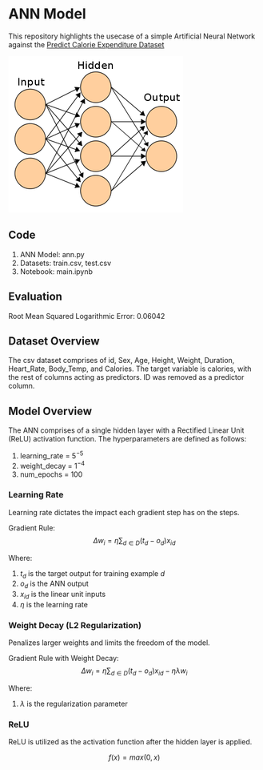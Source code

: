 # ANN Model
This repository highlights the usecase of a simple Artificial Neural Network against the [Predict Calorie Expenditure Dataset](https://www.kaggle.com/competitions/playground-series-s5e5/overview)

![ANN](ann.png)

## Code
1) ANN Model: ann.py
2) Datasets: train.csv, test.csv
3) Notebook: main.ipynb

## Evaluation

Root Mean Squared Logarithmic Error: 0.06042

## Dataset Overview

The csv dataset comprises of id, Sex, Age, Height, Weight, Duration, Heart_Rate, Body_Temp, and Calories. The target variable is calories, with the rest of columns acting as predictors. ID was removed as a predictor column.

## Model Overview

The ANN comprises of a single hidden layer with a Rectified Linear Unit (ReLU) activation function. The hyperparameters are defined as follows:

1) learning_rate = $5 ^ {-5}$
2) weight_decay = $1 ^ {-4}$
3) num_epochs = 100

### Learning Rate
Learning rate dictates the impact each gradient step has on the steps.

Gradient Rule:
$$ \Delta w_i = \eta \sum_{d \in D} (t_d - o_d)x_{id} $$

Where:

1) $t_d$ is the target output for training example $d$
2) $o_d$ is the ANN output
3) $x_{id}$ is the linear unit inputs
4) $\eta$ is the learning rate

### Weight Decay (L2 Regularization)
Penalizes larger weights and limits the freedom of the model.

Gradient Rule with Weight Decay:
$$ \Delta w_i = \eta \sum_{d \in D} (t_d - o_d)x_{id} - \eta\lambda w_i$$

Where:
1) $\lambda$ is the regularization parameter

### ReLU
ReLU is utilized as the activation function after the hidden layer is applied.

$$ f(x) = max(0, x) $$

